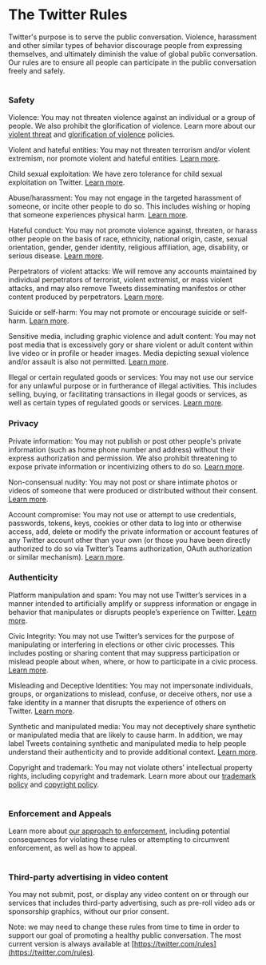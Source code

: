 The Twitter Rules
=================

Twitter's purpose is to serve the public conversation. Violence, harassment and other similar types of behavior discourage people from expressing themselves, and ultimately diminish the value of global public conversation. Our rules are to ensure all people can participate in the public conversation freely and safely.  
 

### Safety

  
Violence: You may not threaten violence against an individual or a group of people. We also prohibit the glorification of violence. Learn more about our [violent threat](https://help.twitter.com/en/rules-and-policies/violent-threats-glorification.html) and [glorification of violence](https://help.twitter.com/en/rules-and-policies/glorification-of-violence.html) policies. 

Violent and hateful entities: You may not threaten terrorism and/or violent extremism, nor promote violent and hateful entities. [Learn more](https://help.twitter.com/en/rules-and-policies/violent-entities.html).

Child sexual exploitation: We have zero tolerance for child sexual exploitation on Twitter. [Learn more](https://help.twitter.com/en/rules-and-policies/sexual-exploitation-policy.html).

Abuse/harassment: You may not engage in the targeted harassment of someone, or incite other people to do so. This includes wishing or hoping that someone experiences physical harm. [Learn more](https://help.twitter.com/en/rules-and-policies/abusive-behavior.html).

Hateful conduct: You may not promote violence against, threaten, or harass other people on the basis of race, ethnicity, national origin, caste, sexual orientation, gender, gender identity, religious affiliation, age, disability, or serious disease. [Learn more](https://help.twitter.com/en/rules-and-policies/hateful-conduct-policy.html). 

Perpetrators of violent attacks: We will remove any accounts maintained by individual perpetrators of terrorist, violent extremist, or mass violent attacks, and may also remove Tweets disseminating manifestos or other content produced by perpetrators. [Learn more](https://help.twitter.com/en/rules-and-policies/perpetrators-of-violent-attacks.html). 

Suicide or self-harm: You may not promote or encourage suicide or self-harm. [Learn more](https://help.twitter.com/en/rules-and-policies/glorifying-self-harm.html).

Sensitive media, including graphic violence and adult content: You may not post media that is excessively gory or share violent or adult content within live video or in profile or header images. Media depicting sexual violence and/or assault is also not permitted. [Learn more](https://help.twitter.com/en/rules-and-policies/media-policy.html). 

Illegal or certain regulated goods or services: You may not use our service for any unlawful purpose or in furtherance of illegal activities. This includes selling, buying, or facilitating transactions in illegal goods or services, as well as certain types of regulated goods or services. [Learn more](https://help.twitter.com/en/rules-and-policies/regulated-goods-services.html).  
  

### Privacy

  
Private information: You may not publish or post other people's private information (such as home phone number and address) without their express authorization and permission. We also prohibit threatening to expose private information or incentivizing others to do so. [Learn more](https://help.twitter.com/en/rules-and-policies/personal-information.html).

Non-consensual nudity: You may not post or share intimate photos or videos of someone that were produced or distributed without their consent. [Learn more](https://help.twitter.com/en/rules-and-policies/intimate-media.html).

Account compromise: You may not use or attempt to use credentials, passwords, tokens, keys, cookies or other data to log into or otherwise access, add, delete or modify the private information or account features of any Twitter account other than your own (or those you have been directly authorized to do so via Twitter’s Teams authorization, OAuth authorization or similar mechanism). [Learn more](https://help.twitter.com/en/rules-and-policies/account-compromise.html).  
  

### Authenticity

  
Platform manipulation and spam: You may not use Twitter’s services in a manner intended to artificially amplify or suppress information or engage in behavior that manipulates or disrupts people’s experience on Twitter. [Learn more](https://help.twitter.com/en/rules-and-policies/platform-manipulation.html).

Civic Integrity: You may not use Twitter’s services for the purpose of manipulating or interfering in elections or other civic processes. This includes posting or sharing content that may suppress participation or mislead people about when, where, or how to participate in a civic process. [Learn more](https://help.twitter.com/en/rules-and-policies/election-integrity-policy.html).

Misleading and Deceptive Identities: You may not impersonate individuals, groups, or organizations to mislead, confuse, or deceive others, nor use a fake identity in a manner that disrupts the experience of others on Twitter. [Learn more](https://help.twitter.com/en/rules-and-policies/twitter-impersonation-and-deceptive-identities-policy.html).

Synthetic and manipulated media: You may not deceptively share synthetic or manipulated media that are likely to cause harm. In addition, we may label Tweets containing synthetic and manipulated media to help people understand their authenticity and to provide additional context. [Learn more](https://help.twitter.com/en/rules-and-policies/manipulated-media.html).

Copyright and trademark: You may not violate others’ intellectual property rights, including copyright and trademark. Learn more about our [trademark policy](https://help.twitter.com/en/rules-and-policies/twitter-trademark-policy.html) and [copyright policy](https://help.twitter.com/en/rules-and-policies/copyright-policy.html).  
 

### Enforcement and Appeals

  
Learn more about [our approach to enforcement](https://help.twitter.com/en/rules-and-policies/enforcement-philosophy.html), including potential consequences for violating these rules or attempting to circumvent enforcement, as well as how to appeal.  
 

### Third-party advertising in video content

  
You may not submit, post, or display any video content on or through our services that includes third-party advertising, such as pre-roll video ads or sponsorship graphics, without our prior consent.

Note: we may need to change these rules from time to time in order to support our goal of promoting a healthy public conversation. The most current version is always available at [https://twitter.com/rules](https://twitter.com/rules).